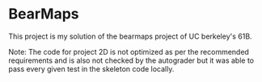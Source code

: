 # BearMaps

This project is my solution of the bearmaps project of UC berkeley's 61B.


Note:
The code for project 2D is not optimized as per the recommended requirements and is also not checked by the autograder but it was able to pass every given test in the skeleton code locally.
